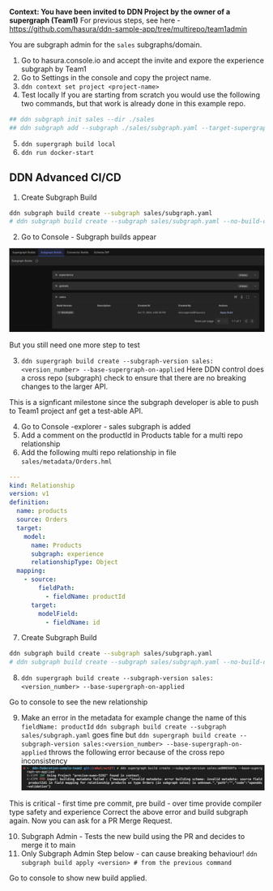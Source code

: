 **Context: You have been invited to DDN Project by the owner of a supergraph (Team1)**
For previous steps, see here - https://github.com/hasura/ddn-sample-app/tree/multirepo/team1admin

You are subgraph admin for the `sales` subgraphs/domain.

1. Go to hasura.console.io and accept the invite and expore the experience subgraph by Team1
2. Go to Settings in the console and copy the project name.
3. `ddn context set project <project-name>`
4. Test locally
If you are starting from scratch you would use the following two commands, but that work is already done in this example repo.

```bash
## ddn subgraph init sales --dir ./sales
## ddn subgraph add --subgraph ./sales/subgraph.yaml --target-supergraph ./supergraph.yaml
```

5. `ddn supergraph build local`
6. `ddn run docker-start`

## DDN Advanced CI/CD

1. Create Subgraph Build
```bash
ddn subgraph build create --subgraph sales/subgraph.yaml
# ddn subgraph build create --subgraph sales/subgraph.yaml --no-build-connectors
```

2. Go to Console - Subgraph builds appear

![alt text](subgraphbuild.png)

But you still need one more step to test

3. `ddn supergraph build create --subgraph-version sales:<version_number> --base-supergraph-on-applied`
Here DDN control does a cross repo (subgraph) check to ensure that there are no breaking changes to the larger API.

This is a signficant milestone since the subgraph developer is able to push to Team1 project anf get a test-able API.

4. Go to Console -explorer - sales subgraph is added
5. Add a comment on the productId in Products table for a multi repo relationship
6. Add the following multi repo relationship in file `sales/metadata/Orders.hml`
```yaml
---
kind: Relationship
version: v1
definition:
  name: products
  source: Orders
  target:
    model:
      name: Products
      subgraph: experience
      relationshipType: Object
  mapping:
    - source:
        fieldPath:
          - fieldName: productId
      target:
        modelField:
          - fieldName: id
```

7. Create Subgraph Build
```bash
ddn subgraph build create --subgraph sales/subgraph.yaml
# ddn subgraph build create --subgraph sales/subgraph.yaml --no-build-connectors
```
8.  `ddn supergraph build create --subgraph-version sales:<version_number> --base-supergraph-on-applied`

Go to console to see the new relationship

9. Make an error in the metadata for example change the name of this `fieldName: productId`
`ddn subgraph build create --subgraph sales/subgraph.yaml` goes fine
but
 `ddn supergraph build create --subgraph-version sales:<version_number> --base-supergraph-on-applied`
throws the following error because of the cross repo inconsistency
![alt text](crossrepobuildvalidation.png)

This is critical - first time pre commit, pre build - over time provide compiler type safety and experience
Correct the above error and build subgraph again. Now you can ask for a PR Merge Request. 

10.  Subgraph Admin - Tests the new build using the PR and decides to merge it to main
11. Only Subgraph Admin Step below - can cause breaking behaviour! 
`ddn subgraph build apply <version> # from the previous command`

Go to console to show new build applied.
